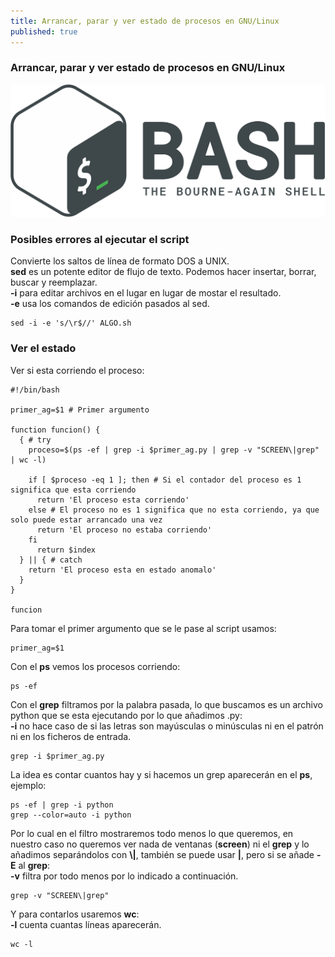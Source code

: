```yaml
---
title: Arrancar, parar y ver estado de procesos en GNU/Linux
published: true
---
```


### [](#header-1)Arrancar, parar y ver estado de procesos en GNU/Linux

![](../assets/bash-logo.png)


### [](#header-3)Posibles errores al ejecutar el script

Convierte los saltos de línea de formato DOS a UNIX.  
**sed** es un potente editor de flujo de texto. Podemos hacer insertar, borrar, buscar y reemplazar.  
**-i** para editar archivos en el lugar en lugar de mostar el resultado.  
**-e** usa los comandos de edición pasados al sed.
```
sed -i -e 's/\r$//' ALGO.sh
```

### [](#header-3)Ver el estado

Ver si esta corriendo el proceso:
```
#!/bin/bash

primer_ag=$1 # Primer argumento

function funcion() {
  { # try
    proceso=$(ps -ef | grep -i $primer_ag.py | grep -v "SCREEN\|grep" | wc -l)

    if [ $proceso -eq 1 ]; then # Si el contador del proceso es 1 significa que esta corriendo
      return 'El proceso esta corriendo'
    else # El proceso no es 1 significa que no esta corriendo, ya que solo puede estar arrancado una vez
      return 'El proceso no estaba corriendo'
    fi
      return $index
  } || { # catch
    return 'El proceso esta en estado anomalo'
  }
}

funcion
```

Para tomar el primer argumento que se le pase al script usamos:
```
primer_ag=$1
```

Con el **ps** vemos los procesos corriendo:
```
ps -ef
```

Con el **grep** filtramos por la palabra pasada, lo que buscamos es un archivo python que se esta ejecutando por lo que añadimos .py:  
**-i** no hace caso de si las letras son mayúsculas o minúsculas ni en el patrón ni en los ficheros de entrada.
```
grep -i $primer_ag.py
```

La idea es contar cuantos hay y si hacemos un grep aparecerán en el **ps**, ejemplo:
```
ps -ef | grep -i python
grep --color=auto -i python
```

Por lo cual en el filtro mostraremos todo menos lo que queremos, en nuestro caso no queremos ver nada de ventanas (**screen**) ni el **grep** y lo añadimos separándolos con **\\|**, también se puede usar **|**, pero si se añade **-E** al **grep**:  
**-v** filtra por todo menos por lo indicado a continuación.
```
grep -v "SCREEN\|grep"
```

Y para contarlos usaremos **wc**:  
**-l** cuenta cuantas líneas aparecerán.
```
wc -l
```
